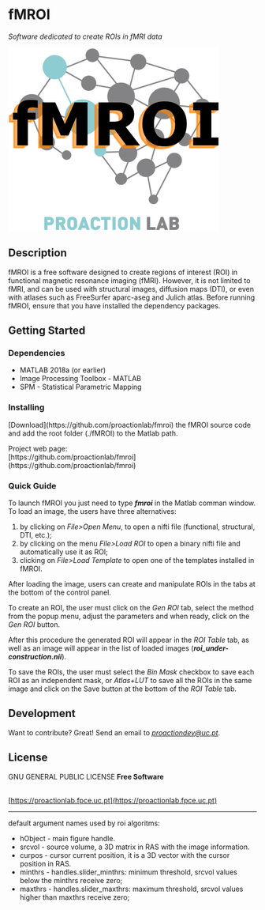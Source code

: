 # fMROI

_Software dedicated to create ROIs in fMRI data_

[![fMROI logo](./etc/figs/fmroi_logo.png)](https://github.com/proactionlab/fmroi)

## Description

fMROI is a free software designed to create regions of interest (ROI) in functional magnetic resonance imaging (fMRI). However, it is not limited to fMRI, and can be used with structural images, diffusion maps (DTI), or even with atlases such as FreeSurfer aparc-aseg and Julich atlas. Before running fMROI, ensure that you have installed the dependency packages. 

## Getting Started

### Dependencies

* MATLAB 2018a (or earlier)
* Image Processing Toolbox - MATLAB 
* SPM - Statistical Parametric Mapping 

### Installing

<p>[Download](https://github.com/proactionlab/fmroi) the fMROI source code and add the root folder (./fMROI) to the Matlab path.</p>
Project web page:<br>
[https://github.com/proactionlab/fmroi](https://github.com/proactionlab/fmroi) 


### Quick Guide

To launch fMROI you just need to type ***fmroi*** in the Matlab comman window.<br>
To load an image, the users have three alternatives:

1. by clicking on *File>Open Menu*, to open a nifti file (functional, structural, DTI, etc.);
2. by clicking on the menu *File>Load ROI* to open a binary nifti file and automatically use it as ROI;
3. clicking on *File>Load Template* to open one of the templates installed in fMROI. 

After loading the image, users can create and manipulate ROls in the tabs at the bottom of the control panel. 

To create an ROI, the user must click on the *Gen ROI* tab, select the method from the popup menu, adjust the parameters and when ready, click on the *Gen ROI* button. 

After this procedure the generated ROI will appear in the *ROI Table* tab, as well as an image will appear in the list of loaded images (***roi_under-construction.nii***). 

To save the ROls, the user must select the *Bin Mask* checkbox to save each ROI as an independent mask, or *Atlas+LUT* to save all the ROls in the same image and click on the Save button at the bottom of the *ROI Table* tab. 

## Development

Want to contribute? Great! Send an email to *proactiondev@uc.pt*.

## License

GNU GENERAL PUBLIC LICENSE
**Free Software**
<br>
<br>

[https://proactionlab.fpce.uc.pt](https://proactionlab.fpce.uc.pt)


-------
default argument names used by roi algoritms:

- hObject - main figure handle.
- srcvol - source volume, a 3D matrix in RAS with the image information.
- curpos - cursor current position, it is a 3D vector with the cursor position in RAS.
- minthrs - handles.slider_minthrs: minimum threshold, srcvol values below the minthrs receive zero; 
- maxthrs - handles.slider_maxthrs: maximum threshold, srcvol values higher than maxthrs receive zero;
